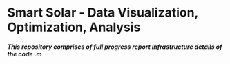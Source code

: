 # Smart Solar - Data Visualization, Optimization, Analysis

##### This repository comprises of full progress report infrastructure details of the code .m 